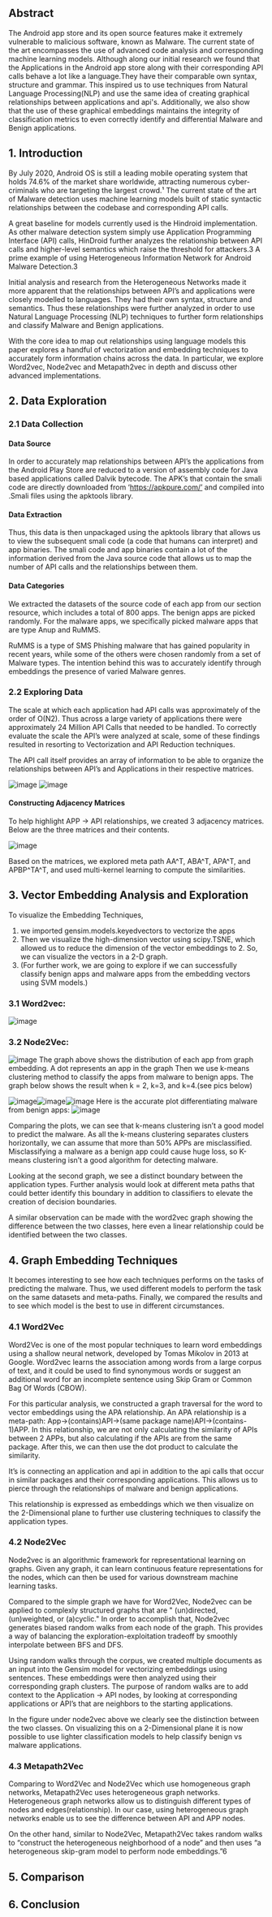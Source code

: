 ## Abstract

The Android app store and its open source features make it extremely vulnerable to malicious software, known as Malware. The current state of the art encompasses the use of advanced code analysis and corresponding machine learning models. Although along our initial research we found that the Applications in the Android app store along with their corresponding API calls behave a lot like a language.They have their comparable own syntax, structure and grammar. This inspired us to use techniques from Natural Language Processing(NLP) and use the same idea of creating graphical relationships between applications and api's. Additionally, we also show that the use of these graphical embeddings maintains the integrity of classification metrics to even correctly identify and differential Malware and Benign applications. 

## 1. Introduction 
 
By July 2020, Android OS is still a leading mobile operating system that holds 74.6% of the market share worldwide, attracting numerous cyber-criminals who are targeting the largest crowd.¹ The current state of the art of Malware detection uses machine learning models built of static syntactic relationships between the codebase and corresponding API calls. 

A great baseline for models currently used is the Hindroid implementation. As other malware detection system simply use Application Programming Interface (API) calls, HinDroid further analyzes the relationship between API calls and higher-level semantics which raise the threshold for attackers.3 A prime example of using Heterogeneous Information Network for Android Malware Detection.3

Initial analysis and research from the Heterogeneous Networks made it more apparent that the relationships between API’s and applications were closely modelled to languages. They had their own syntax, structure and semantics. Thus these relationships were further analyzed in order to use Natural Language Processing (NLP) techniques to further form relationships and classify Malware and Benign applications. 

With the core idea to map out relationships using language models this paper explores a handful of vectorization and embedding techniques to accurately form information chains across the data. In particular, we explore Word2vec, Node2vec and Metapath2vec in depth and discuss other advanced implementations. 

## 2. Data Exploration
### 2.1 Data Collection
#### Data Source
In order to accurately map relationships between API’s the applications from the Android Play Store are reduced to a version of assembly code for Java based applications called Dalvik bytecode. The APK’s that contain the smali code are directly downloaded from ‘https://apkpure.com/’ and compiled into .Smali files using the apktools library.

#### Data Extraction
Thus, this data is then unpackaged using the apktools library that allows us to view the subsequent smali code (a code that humans can interpret) and app binaries. The smali code and app binaries contain a lot of the information derived from the Java source code that allows us to map the number of API calls and the relationships between them. 

#### Data Categories 
We extracted the datasets of the source code of each app from our section resource, which includes a total of 800 apps. The benign apps are picked randomly. For the malware apps, we specifically picked malware apps that are type Anup and RuMMS. 

RuMMS is a type of SMS Phishing malware that has gained popularity in recent years, while some of the others were chosen randomly from a set of Malware types. The intention behind this was to accurately identify through embeddings the presence of varied Malware genres.


### 2.2 Exploring Data 
The scale at which each application had API calls was approximately of the order of O(N2). Thus across a large variety of applications there were approximately 24 Million API Calls that needed to be handled. To correctly evaluate the scale the API’s were analyzed at scale, some of these findings resulted in resorting to Vectorization and API Reduction techniques. 

The API call itself provides an array of information to be able to organize the relationships between API’s and Applications in their respective matrices. 

![image](Assets/images/features.png)
![image](Assets/images/api_calls.png)

#### Constructing Adjacency Matrices
To help highlight APP → API relationships, we created 3 adjacency matrices. 
Below are the three matrices and their contents. 

![image](Assets/images/matrices.png)

Based on the matrices, we explored meta path AA^T, ABA^T, APA^T, and APBP^TA^T, and used multi-kernel learning to compute the similarities.

## 3. Vector Embedding Analysis and Exploration
To visualize the Embedding Techniques, 
1. we imported gensim.models.keyedvectors to vectorize the apps
2. Then we visualize the high-dimension vector using scipy.TSNE, which allowed us to reduce the dimension of the vector embeddings to 2. So, we can visualize the vectors in a 2-D graph.
3. (For further work, we are going to explore if we can successfully classify benign apps and malware apps from the embedding vectors using SVM models.)

### 3.1 Word2vec:
![image](Assets/images/w2v_indi.png)
### 3.2 Node2Vec:
![image](Assets/images/n2v_indi.png)
The graph above shows the distribution of each app from graph embedding. A dot represents an app in the graph
Then we use k-means clustering method to classify the apps from malware to benign apps. The graph below shows the result when k = 2, k=3, and k=4.(see pics below)

![image](Assets/images/c2.png)![image](Assets/images/c3.png)![image](Assets/images/c4.png)
Here is the accurate plot differentiating malware from benign apps:
![image](Assets/images/n2v_act.png)

Comparing the plots, we can see that k-means clustering isn’t a good model to predict the malware. As all the k-means clustering separates clusters horizontally, we can assume that more than 50% APPs are misclassified. Misclassifying a malware as a benign app could cause huge loss, so K-means clustering isn’t a good algorithm for detecting malware.

Looking at the second graph, we see a distinct boundary between the application types. Further analysis would look at different meta paths that could better identify this boundary in addition to classifiers to elevate the creation of decision boundaries.

A similar observation can be made with the word2vec graph showing the difference between the two classes, here even a linear relationship could be identified between the two classes. 


## 4. Graph Embedding Techniques

It becomes interesting to see how each techniques performs on the tasks of predicting the malware. Thus, we used different models to perform the task on the same datasets and meta-paths. Finally, we compared the results and to see which model is the best to use in different circumstances.

### 4.1 Word2Vec
Word2Vec is one of the most popular techniques to learn word embeddings using a shallow neural network, developed by Tomas Mikolov in 2013 at Google.  Word2vec learns the association among words from a large corpus of text, and it could be used to find synonymous words or suggest an additional word for an incomplete sentence using Skip Gram or Common Bag Of Words (CBOW).

For this particular analysis, we constructed a graph traversal for the word to vector embeddings using the APA relationship. An APA relationship is a meta-path: App→(contains)API→(same package name)API→(contains-1)APP. In this relationship, we are not only calculating the similarity of APIs between 2 APPs, but also calculating if the APIs are from the same package. After this, we can then use the dot product to calculate the similarity.

It’s is connecting an application and api in addition to the api calls that occur in similar packages and their corresponding applications. This allows us to pierce through the relationships of malware and benign applications. 

This relationship is expressed as embeddings which we then visualize on the 2-Dimensional plane to further use clustering techniques to classify the application types. 


### 4.2 Node2Vec
Node2vec is an algorithmic framework for representational learning on graphs. Given any graph, it can learn continuous feature representations for the nodes, which can then be used for various downstream machine learning tasks.

Compared to the simple graph we have for Word2Vec, Node2vec can be applied to complexly structured graphs that are " (un)directed, (un)weighted, or (a)cyclic." In order to accomplish that, Node2vec generates biased random walks from each node of the graph. This provides a way of balancing the exploration-exploitation tradeoff by smoothly interpolate between BFS and DFS.

Using random walks through the corpus, we created multiple documents as an input into the Gensim model for vectorizing embeddings using sentences. These embeddings were then analyzed using their corresponding graph clusters. 
The purpose of random walks are to add context to the Application → API nodes, by looking at corresponding applications or API’s that are neighbors to the starting applications. 

In the figure under node2vec above we clearly see the distinction between the two classes. On visualizing this on a 2-Dimensional plane it is now possible to use lighter classification models to help classify benign vs malware applications.

### 4.3 Metapath2Vec
Comparing to Word2Vec and Node2Vec which use homogeneous graph networks, Metapath2Vec uses heterogeneous graph networks. Heterogeneous graph networks allow us to distinguish different types of nodes and edges(relationship). In our case, using heterogeneous graph networks enable us to see the difference between API and APP nodes. 

On the other hand, similar to Node2Vec, Metapath2Vec takes random walks to “construct the heterogeneous neighborhood of a node” and then uses “a heterogeneous skip-gram model to perform node embeddings.”6 

## 5. Comparison
## 6. Conclusion




